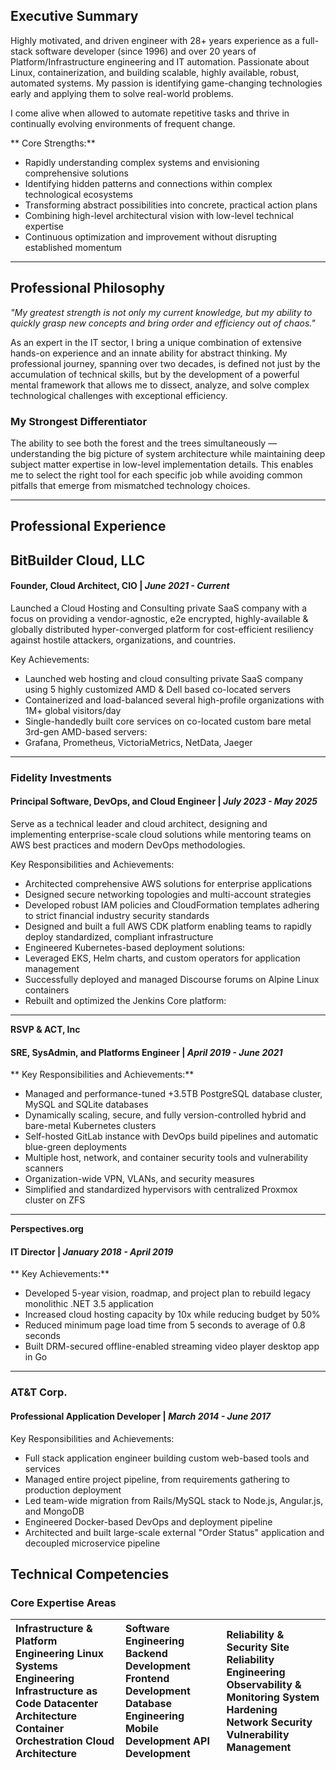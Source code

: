 ## **Executive Summary**

Highly motivated, and driven engineer with 28+ years experience as a full-stack software developer (since 1996\) and over 20 years of Platform/Infrastructure engineering and IT automation. Passionate about Linux, containerization, and building scalable, highly available, robust, automated systems. My passion is identifying game-changing technologies early and applying them to solve real-world problems.

I come alive when allowed to automate repetitive tasks and thrive in continually evolving environments of frequent change.

\*\* Core Strengths:\*\*

* Rapidly understanding complex systems and envisioning comprehensive solutions  
* Identifying hidden patterns and connections within complex technological ecosystems  
* Transforming abstract possibilities into concrete, practical action plans  
* Combining high-level architectural vision with low-level technical expertise  
* Continuous optimization and improvement without disrupting established momentum

---

##  **Professional Philosophy**

*"My greatest strength is not only my current knowledge, but my ability to quickly grasp new concepts and bring order and efficiency out of chaos."*

As an expert in the IT sector, I bring a unique combination of extensive hands-on experience and an innate ability for abstract thinking. My professional journey, spanning over two decades, is defined not just by the accumulation of technical skills, but by the development of a powerful mental framework that allows me to dissect, analyze, and solve complex technological challenges with exceptional efficiency.

###  **My Strongest Differentiator**

The ability to see both the forest and the trees simultaneously — understanding the big picture of system architecture while maintaining deep subject matter expertise in low-level implementation details. This enables me to select the right tool for each specific job while avoiding common pitfalls that emerge from mismatched technology choices.

---

## 

## 

## 

##  **Professional Experience**

##  **BitBuilder Cloud, LLC**

#### **Founder, Cloud Architect, CIO | *June 2021 \- Current***

Launched a Cloud Hosting and Consulting private SaaS company with a focus on providing a vendor-agnostic, e2e encrypted, highly-available & globally distributed hyper-converged platform for cost-efficient resiliency against hostile attackers, organizations, and countries.

 Key Achievements:

* Launched web hosting and cloud consulting private SaaS company using 5 highly customized AMD & Dell based co-located servers  
* Containerized and load-balanced several high-profile organizations with 1M+ global visitors/day  
* Single-handedly built core services on co-located custom bare metal 3rd-gen AMD-based servers:  
* Grafana, Prometheus, VictoriaMetrics, NetData, Jaeger

---

###  **Fidelity Investments**

#### **Principal Software, DevOps, and Cloud Engineer | *July 2023 \- May 2025***

Serve as a technical leader and cloud architect, designing and implementing enterprise-scale cloud solutions while mentoring teams on AWS best practices and modern DevOps methodologies.

 Key Responsibilities and Achievements:

* Architected comprehensive AWS solutions for enterprise applications  
* Designed secure networking topologies and multi-account strategies  
* Developed robust IAM policies and CloudFormation templates adhering to strict financial industry security standards  
* Designed and built a full AWS CDK platform enabling teams to rapidly deploy standardized, compliant infrastructure  
* Engineered Kubernetes-based deployment solutions:  
* Leveraged EKS, Helm charts, and custom operators for application management  
* Successfully deployed and managed Discourse forums on Alpine Linux containers  
* Rebuilt and optimized the Jenkins Core platform:

---

**RSVP & ACT, Inc**

#### **SRE, SysAdmin, and Platforms Engineer | *April 2019 \- June 2021***

\*\* Key Responsibilities and Achievements:\*\*

* Managed and performance-tuned \+3.5TB PostgreSQL database cluster, MySQL and SQLite databases  
* Dynamically scaling, secure, and fully version-controlled hybrid and bare-metal Kubernetes clusters  
* Self-hosted GitLab instance with DevOps build pipelines and automatic blue-green deployments  
* Multiple host, network, and container security tools and vulnerability scanners  
* Organization-wide VPN, VLANs, and security measures  
* Simplified and standardized hypervisors with centralized Proxmox cluster on ZFS

---

**Perspectives.org**

#### **IT Director | *January 2018 \- April 2019***

\*\* Key Achievements:\*\*

* Developed 5-year vision, roadmap, and project plan to rebuild legacy monolithic .NET 3.5 application  
* Increased cloud hosting capacity by 10x while reducing budget by 50%  
* Reduced minimum page load time from 5 seconds to average of 0.8 seconds  
* Built DRM-secured offline-enabled streaming video player desktop app in Go

---

###  **AT\&T Corp.**

#### **Professional Application Developer | *March 2014 \- June 2017***

 Key Responsibilities and Achievements:

*  Full stack application engineer building custom web-based tools and services  
*  Managed entire project pipeline, from requirements gathering to production deployment  
*  Led team-wide migration from Rails/MySQL stack to Node.js, Angular.js, and MongoDB  
*  Engineered Docker-based DevOps and deployment pipeline  
*  Architected and built large-scale external "Order Status" application and decoupled microservice pipeline

## 

## 

## 

## 

## **Technical Competencies**

### **Core Expertise Areas**

| Infrastructure & Platform Engineering Linux Systems Engineering Infrastructure as Code Datacenter Architecture Container Orchestration Cloud Architecture | Software Engineering Backend Development Frontend Development Database Engineering Mobile Development API Development | Reliability & Security Site Reliability Engineering Observability & Monitoring System Hardening Network Security Vulnerability Management |
| :---- | :---- | :---- |

